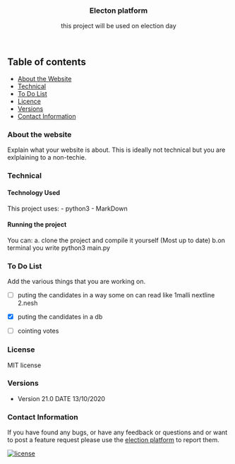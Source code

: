 <p align="center">
  <a href="https://github.com/yourUserName/YourProjectName">
  </a>
  <h3 align="center">Electon platform</h3>

  <p align="center">
    this project will be used on election day
    </p>
</p>

<br>


## Table of contents
- [About the Website](#about-the-website)
- [Technical](#technical)
- [To Do List](#to-do-list)
- [Licence](#license)
- [Versions](#versions)
- [Contact Information](#contact-information)



### About the website

Explain what your website is about. This is ideally not technical but you are exlplaining to a non-techie.

### Technical
#### Technology Used
This project uses:
    - python3
    - MarkDown

#### Running the project

You can:
    a. clone the project and compile it yourself (Most up to date)
    b.on terminal you write python3 main.py

### To Do List

Add the various things that you are working on. 

- [ ] puting the candidates in a way some on can read like 1malli nextline 2.nesh
- [x] puting the candidates in a db
- [ ] cointing votes






### License
MIT license

### Versions
* Version 21.0  DATE 13/10/2020



### Contact Information

If you have found any bugs, or have any feedback or questions and or want to post a feature request please use the [election platform](https://github.com/tamzi/ReadMe-MasterTemplates/issues) to report them.


[![license](https://img.shields.io/github/license/mashape/apistatus.svg?style=for-the-badge)](https://github.com/tamzi/ReadMe-MasterTemplates/blob/master/LICENSE)

